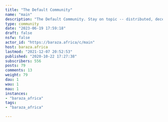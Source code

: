 ```yaml
---
title: "The Default Community" 
name: "main"
description: "The Default Community. Stay on topic -- distributed, decentralized, federated stuff. NB: Ads _are_ spam on these streets. "
type: community
date: "2023-06-19 17:59:18"
draft: false
nsfw: false
actor_id: "https://baraza.africa/c/main"
host: baraza.africa
lastmod: "2021-12-07 20:52:53"
published: "2020-10-22 17:27:38"
subscribers: 556
posts: 79
comments: 13
weight: 79
dau: 1
wau: 1
mau: 1
instances:
- "baraza_africa"
tags: 
- "baraza_africa"

---
```

